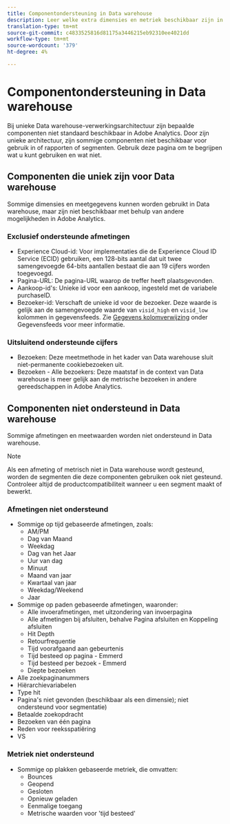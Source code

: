 ```yaml
---
title: Componentondersteuning in Data warehouse
description: Leer welke extra dimensies en metriek beschikbaar zijn in Data warehouse en wat niet wordt gesteund.
translation-type: tm+mt
source-git-commit: c4833525816d81175a3446215eb92310ee4021dd
workflow-type: tm+mt
source-wordcount: '379'
ht-degree: 4%

---
```



# Componentondersteuning in Data warehouse

Bij unieke Data warehouse-verwerkingsarchitectuur zijn bepaalde componenten niet standaard beschikbaar in Adobe Analytics. Door zijn unieke architectuur, zijn sommige componenten niet beschikbaar voor gebruik in of rapporten of segmenten. Gebruik deze pagina om te begrijpen wat u kunt gebruiken en wat niet.

## Componenten die uniek zijn voor Data warehouse

Sommige dimensies en meetgegevens kunnen worden gebruikt in Data warehouse, maar zijn niet beschikbaar met behulp van andere mogelijkheden in Adobe Analytics.

### Exclusief ondersteunde afmetingen

* Experience Cloud-id: Voor implementaties die de Experience Cloud ID Service (ECID) gebruiken, een 128-bits aantal dat uit twee samengevoegde 64-bits aantallen bestaat die aan 19 cijfers worden toegevoegd.
* Pagina-URL: De pagina-URL waarop de treffer heeft plaatsgevonden.
* Aankoop-id&#39;s: Unieke id voor een aankoop, ingesteld met de variabele purchaseID.
* Bezoeker-id: Verschaft de unieke id voor de bezoeker. Deze waarde is gelijk aan de samengevoegde waarde van `visid_high` en `visid_low` kolommen in gegevensfeeds. Zie [Gegevens kolomverwijzing](../analytics-data-feed/c-df-contents/datafeeds-reference.md) onder Gegevensfeeds voor meer informatie.

### Uitsluitend ondersteunde cijfers

* Bezoeken: Deze meetmethode in het kader van Data warehouse sluit niet-permanente cookiebezoeken uit.
* Bezoeken - Alle bezoekers: Deze maatstaf in de context van Data warehouse is meer gelijk aan de metrische bezoeken in andere gereedschappen in Adobe Analytics.

## Componenten niet ondersteund in Data warehouse

Sommige afmetingen en meetwaarden worden niet ondersteund in Data warehouse.

>[!NOTE]
>
>Als een afmeting of metrisch niet in Data warehouse wordt gesteund, worden de segmenten die deze componenten gebruiken ook niet gesteund. Controleer altijd de productcompatibiliteit wanneer u een segment maakt of bewerkt.

### Afmetingen niet ondersteund

* Sommige op tijd gebaseerde afmetingen, zoals:
   * AM/PM
   * Dag van Maand
   * Weekdag
   * Dag van het Jaar
   * Uur van dag
   * Minuut
   * Maand van jaar
   * Kwartaal van jaar
   * Weekdag/Weekend
   * Jaar
* Sommige op paden gebaseerde afmetingen, waaronder:
   * Alle invoerafmetingen, met uitzondering van invoerpagina
   * Alle afmetingen bij afsluiten, behalve Pagina afsluiten en Koppeling afsluiten
   * Hit Depth
   * Retourfrequentie
   * Tijd voorafgaand aan gebeurtenis
   * Tijd besteed op pagina - Emmerd
   * Tijd besteed per bezoek - Emmerd
   * Diepte bezoeken
* Alle zoekpaginanummers
* Hiërarchievariabelen
* Type hit
* Pagina&#39;s niet gevonden (beschikbaar als een dimensie); niet ondersteund voor segmentatie)
* Betaalde zoekopdracht
* Bezoeken van één pagina
* Reden voor reeksspatiëring
* VS

### Metriek niet ondersteund

* Sommige op plakken gebaseerde metriek, die omvatten:
   * Bounces
   * Geopend
   * Gesloten
   * Opnieuw geladen
   * Eenmalige toegang
   * Metrische waarden voor &#39;tijd besteed&#39;
